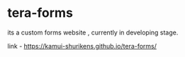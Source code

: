 # tera-forms
its a custom forms website , currently in developing stage.


link - https://kamui-shurikens.github.io/tera-forms/
